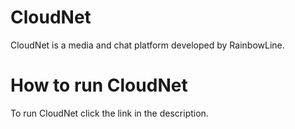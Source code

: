 # CloudNet
CloudNet is a media and chat platform developed by RainbowLine.
# How to run CloudNet
To run CloudNet click the link in the description.
